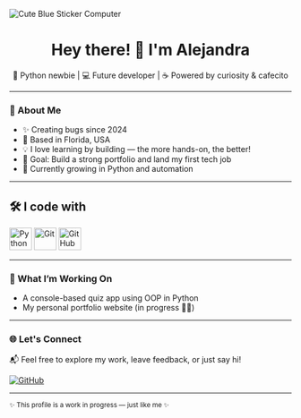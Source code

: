 ![Cute Blue Sticker Computer](https://gifdb.com/images/high/cute-blue-sticker-computer-ifd3xdpv8lsq7qih.gif)

<h1 align="center">Hey there! 👋 I'm Alejandra</h1>

<p align="center">🐍 Python newbie | 💻 Future developer | ☕ Powered by curiosity & cafecito</p>

---

### 🌸 About Me

- ✨ Creating bugs since 2024  
- 📍 Based in Florida, USA  
- 💡 I love learning by building — the more hands-on, the better!  
- 🎯 Goal: Build a strong portfolio and land my first tech job  
- 🌱 Currently growing in Python and automation 

---

<h2 align="left">🛠 I code with</h2>

<div align="left">
  <img src="https://cdn.jsdelivr.net/gh/devicons/devicon/icons/python/python-original.svg" height="40" alt="Python" />
  <img src="https://cdn.jsdelivr.net/gh/devicons/devicon/icons/git/git-original.svg" height="40" alt="Git" />
  <img src="https://cdn.jsdelivr.net/gh/devicons/devicon/icons/github/github-original.svg" height="40" alt="GitHub" />
</div>

---

### 📌 What I’m Working On

- A console-based quiz app using OOP in Python   
- My personal portfolio website (in progress 👷‍♀️)

---

### 🌐 Let's Connect

📬 Feel free to explore my work, leave feedback, or just say hi!

[![GitHub](https://img.shields.io/badge/GitHub-AlejandraDessiree-181717?style=flat-square&logo=github)](https://github.com/AlejandraDessiree)

---

<sub>✨ This profile is a work in progress — just like me ✨</sub>
